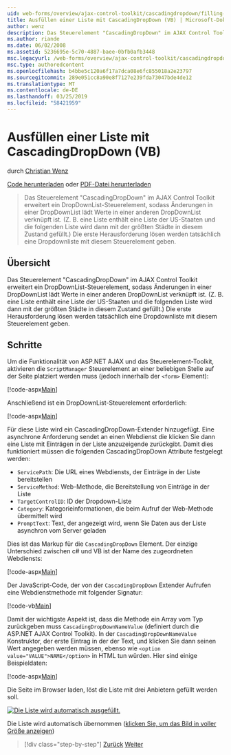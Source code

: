 ```yaml
---
uid: web-forms/overview/ajax-control-toolkit/cascadingdropdown/filling-a-list-using-cascadingdropdown-vb
title: Ausfüllen einer Liste mit CascadingDropDown (VB) | Microsoft-Dokumentation
author: wenz
description: Das Steuerelement "CascadingDropDown" im AJAX Control Toolkit erweitert ein DropDownList-Steuerelement, sodass Änderungen in einer DropDownList lädt Werte in Anoth verknüpft...
ms.author: riande
ms.date: 06/02/2008
ms.assetid: 5236695e-5c70-4887-baee-0bfb0afb3448
msc.legacyurl: /web-forms/overview/ajax-control-toolkit/cascadingdropdown/filling-a-list-using-cascadingdropdown-vb
msc.type: authoredcontent
ms.openlocfilehash: b4bbe5c120a6f17a7dca08e6fc855018a2e23797
ms.sourcegitcommit: 289e051cc8a90e8f7127e239fda73047bde4de12
ms.translationtype: MT
ms.contentlocale: de-DE
ms.lasthandoff: 03/25/2019
ms.locfileid: "58421959"
---
```

<a name="filling-a-list-using-cascadingdropdown-vb"></a>Ausfüllen einer Liste mit CascadingDropDown (VB)
====================
durch [Christian Wenz](https://github.com/wenz)

[Code herunterladen](http://download.microsoft.com/download/9/0/7/907760b1-2c60-4f81-aeb6-ca416a573b0d/cascadingdropdown0.vb.zip) oder [PDF-Datei herunterladen](http://download.microsoft.com/download/2/d/c/2dc10e34-6983-41d4-9c08-f78f5387d32b/cascadingdropdown0VB.pdf)

> Das Steuerelement "CascadingDropDown" im AJAX Control Toolkit erweitert ein DropDownList-Steuerelement, sodass Änderungen in einer DropDownList lädt Werte in einer anderen DropDownList verknüpft ist. (Z. B. eine Liste enthält eine Liste der US-Staaten und die folgenden Liste wird dann mit der größten Städte in diesem Zustand gefüllt.) Die erste Herausforderung lösen werden tatsächlich eine Dropdownliste mit diesem Steuerelement geben.


## <a name="overview"></a>Übersicht

Das Steuerelement "CascadingDropDown" im AJAX Control Toolkit erweitert ein DropDownList-Steuerelement, sodass Änderungen in einer DropDownList lädt Werte in einer anderen DropDownList verknüpft ist. (Z. B. eine Liste enthält eine Liste der US-Staaten und die folgenden Liste wird dann mit der größten Städte in diesem Zustand gefüllt.) Die erste Herausforderung lösen werden tatsächlich eine Dropdownliste mit diesem Steuerelement geben.

## <a name="steps"></a>Schritte

Um die Funktionalität von ASP.NET AJAX und das Steuerelement-Toolkit, aktivieren die `ScriptManager` Steuerelement an einer beliebigen Stelle auf der Seite platziert werden muss (jedoch innerhalb der `<form>` Element):

[!code-aspx[Main](filling-a-list-using-cascadingdropdown-vb/samples/sample1.aspx)]

Anschließend ist ein DropDownList-Steuerelement erforderlich:

[!code-aspx[Main](filling-a-list-using-cascadingdropdown-vb/samples/sample2.aspx)]

Für diese Liste wird ein CascadingDropDown-Extender hinzugefügt. Eine asynchrone Anforderung sendet an einen Webdienst die klicken Sie dann eine Liste mit Einträgen in der Liste anzuzeigende zurückgibt. Damit dies funktioniert müssen die folgenden CascadingDropDown Attribute festgelegt werden:

- `ServicePath`: Die URL eines Webdiensts, der Einträge in der Liste bereitstellen
- `ServiceMethod`: Web-Methode, die Bereitstellung von Einträge in der Liste
- `TargetControlID`: ID der Dropdown-Liste
- `Category`: Kategorieinformationen, die beim Aufruf der Web-Methode übermittelt wird
- `PromptText`: Text, der angezeigt wird, wenn Sie Daten aus der Liste asynchron vom Server geladen

Dies ist das Markup für die `CascadingDropDown` Element. Der einzige Unterschied zwischen c# und VB ist der Name des zugeordneten Webdiensts:

[!code-aspx[Main](filling-a-list-using-cascadingdropdown-vb/samples/sample3.aspx)]

Der JavaScript-Code, der von der `CascadingDropDown` Extender Aufrufen eine Webdienstmethode mit folgender Signatur:

[!code-vb[Main](filling-a-list-using-cascadingdropdown-vb/samples/sample4.vb)]

Damit der wichtigste Aspekt ist, dass die Methode ein Array vom Typ zurückgeben muss `CascadingDropDownNameValue` (definiert durch die ASP.NET AJAX Control Toolkit). In der `CascadingDropDownNameValue` Konstruktor, der erste Eintrag in der der Text, und klicken Sie dann seinen Wert angegeben werden müssen, ebenso wie `<option value="VALUE">NAME</option>` in HTML tun würden. Hier sind einige Beispieldaten:

[!code-aspx[Main](filling-a-list-using-cascadingdropdown-vb/samples/sample5.aspx)]

Die Seite im Browser laden, löst die Liste mit drei Anbietern gefüllt werden soll.


[![Die Liste wird automatisch ausgefüllt.](filling-a-list-using-cascadingdropdown-vb/_static/image2.png)](filling-a-list-using-cascadingdropdown-vb/_static/image1.png)

Die Liste wird automatisch übernommen ([klicken Sie, um das Bild in voller Größe anzeigen](filling-a-list-using-cascadingdropdown-vb/_static/image3.png))

> [!div class="step-by-step"]
> [Zurück](using-auto-postback-with-cascadingdropdown-cs.md)
> [Weiter](using-cascadingdropdown-with-a-database-vb.md)
